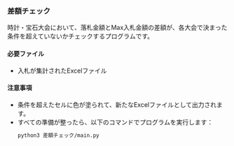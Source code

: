 ### 差額チェック
時計・宝石大会において、落札金額とMax入札金額の差額が、各大会で決まった条件を超えていないかチェックするプログラムです。

#### 必要ファイル
- 入札が集計されたExcelファイル

#### 注意事項
- 条件を超えたセルに色が塗られて、新たなExcelファイルとして出力されます。
- すべての準備が整ったら、以下のコマンドでプログラムを実行します：  
  ```bash
  python3 差額チェック/main.py
